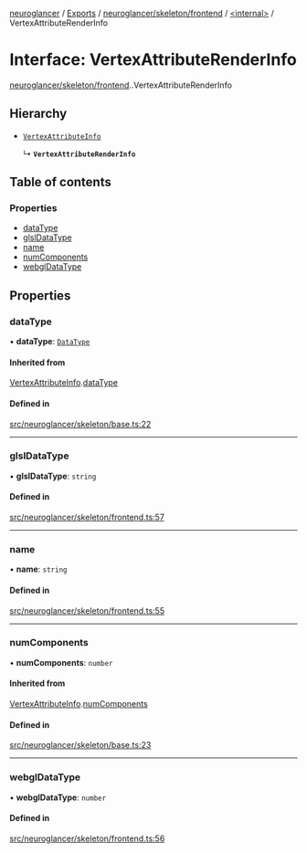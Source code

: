 [neuroglancer](../README.md) / [Exports](../modules.md) / [neuroglancer/skeleton/frontend](../modules/neuroglancer_skeleton_frontend.md) / [<internal\>](../modules/neuroglancer_skeleton_frontend._internal_.md) / VertexAttributeRenderInfo

# Interface: VertexAttributeRenderInfo

[neuroglancer/skeleton/frontend](../modules/neuroglancer_skeleton_frontend.md).[<internal>](../modules/neuroglancer_skeleton_frontend._internal_.md).VertexAttributeRenderInfo

## Hierarchy

- [`VertexAttributeInfo`](neuroglancer_skeleton_base.VertexAttributeInfo.md)

  ↳ **`VertexAttributeRenderInfo`**

## Table of contents

### Properties

- [dataType](neuroglancer_skeleton_frontend._internal_.VertexAttributeRenderInfo.md#datatype)
- [glslDataType](neuroglancer_skeleton_frontend._internal_.VertexAttributeRenderInfo.md#glsldatatype)
- [name](neuroglancer_skeleton_frontend._internal_.VertexAttributeRenderInfo.md#name)
- [numComponents](neuroglancer_skeleton_frontend._internal_.VertexAttributeRenderInfo.md#numcomponents)
- [webglDataType](neuroglancer_skeleton_frontend._internal_.VertexAttributeRenderInfo.md#webgldatatype)

## Properties

### dataType

• **dataType**: [`DataType`](../enums/neuroglancer_util_data_type.DataType.md)

#### Inherited from

[VertexAttributeInfo](neuroglancer_skeleton_base.VertexAttributeInfo.md).[dataType](neuroglancer_skeleton_base.VertexAttributeInfo.md#datatype)

#### Defined in

[src/neuroglancer/skeleton/base.ts:22](https://github.com/ActiveBrainAtlas2/neuroglancer/blob/91617476/src/neuroglancer/skeleton/base.ts#L22)

___

### glslDataType

• **glslDataType**: `string`

#### Defined in

[src/neuroglancer/skeleton/frontend.ts:57](https://github.com/ActiveBrainAtlas2/neuroglancer/blob/91617476/src/neuroglancer/skeleton/frontend.ts#L57)

___

### name

• **name**: `string`

#### Defined in

[src/neuroglancer/skeleton/frontend.ts:55](https://github.com/ActiveBrainAtlas2/neuroglancer/blob/91617476/src/neuroglancer/skeleton/frontend.ts#L55)

___

### numComponents

• **numComponents**: `number`

#### Inherited from

[VertexAttributeInfo](neuroglancer_skeleton_base.VertexAttributeInfo.md).[numComponents](neuroglancer_skeleton_base.VertexAttributeInfo.md#numcomponents)

#### Defined in

[src/neuroglancer/skeleton/base.ts:23](https://github.com/ActiveBrainAtlas2/neuroglancer/blob/91617476/src/neuroglancer/skeleton/base.ts#L23)

___

### webglDataType

• **webglDataType**: `number`

#### Defined in

[src/neuroglancer/skeleton/frontend.ts:56](https://github.com/ActiveBrainAtlas2/neuroglancer/blob/91617476/src/neuroglancer/skeleton/frontend.ts#L56)
